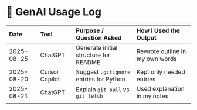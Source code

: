 # 🤖 GenAI Usage Log

| Date       | Tool               | Purpose / Question Asked                 | How I Used the Output            |
|:------------|:--------------------|:------------------------------------------|:----------------------------------|
| 2025-08-25  | ChatGPT             | Generate initial structure for README     | Rewrote outline in my own words   |
| 2025-08-20 | Cursor Copilot     | Suggest `.gitignore` entries for Python  | Kept only needed entries         |
| 2025-08-21 | ChatGPT            | Explain `git pull` vs `git fetch`        | Used explanation in my notes     |
|            |                    |                                          |                                  |
